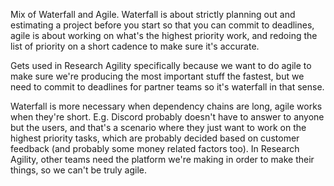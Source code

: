 Mix of Waterfall and Agile. Waterfall is about strictly planning out and estimating a project before you start so that you can commit to deadlines, agile is about working on what's the highest priority work, and redoing the list of priority on a short cadence to make sure it's accurate.

Gets used in Research Agility specifically because we want to do agile to make sure we're producing the most important stuff the fastest, but we need to commit to deadlines for partner teams so it's waterfall in that sense.

Waterfall is more necessary when dependency chains are long, agile works when they're short. E.g. Discord probably doesn't have to answer to anyone but the users, and that's a scenario where they just want to work on the highest priority tasks, which are probably decided based on customer feedback (and probably some money related factors too). In Research Agility, other teams need the platform we're making in order to make their things, so we can't be truly agile.